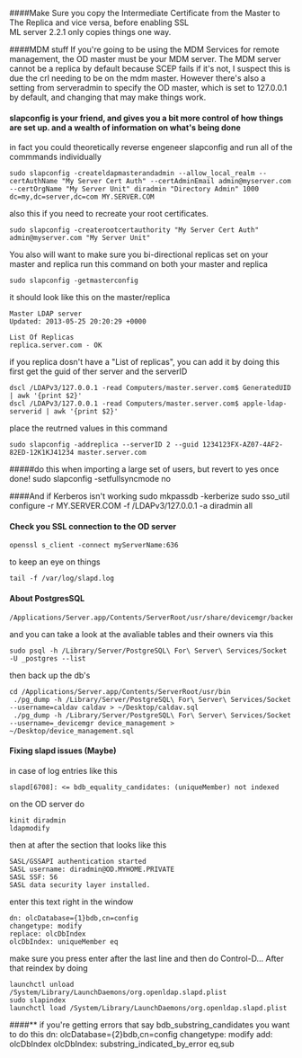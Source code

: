 ####Make Sure you copy the Intermediate Certificate from the Master to The Replica and vice versa, before enabling SSL  
ML server 2.2.1 only copies things one way.


####MDM stuff
If you're going to be using the MDM Services for remote management, the OD master must be your MDM server.  The MDM server cannot be a replica by default because SCEP fails if it's not, I suspect this is due the crl needing to be on the mdm master.  However there's also a setting from serveradmin to specify the OD master, which is set to 127.0.0.1 by default, and changing that may make things work. 


#### slapconfig is your friend, and gives you a bit more control of how things are set up.  and a wealth of information on what's being done
in fact you could theoretically reverse engeneer slapconfig and run all of the commmands individually

	sudo slapconfig -createldapmasterandadmin --allow_local_realm --certAuthName "My Server Cert Auth" --certAdminEmail admin@myserver.com --certOrgName "My Server Unit" diradmin "Directory Admin" 1000 dc=my,dc=server,dc=com MY.SERVER.COM

also this if you need to recreate your root certificates.

	sudo slapconfig -createrootcertauthority "My Server Cert Auth" admin@myserver.com "My Server Unit"


You also will want to make sure you bi-directional replicas set on your master and replica
run this command on both your master and replica

	sudo slapconfig -getmasterconfig

it should look like this on the master/replica

	Master LDAP server
	Updated: 2013-05-25 20:20:29 +0000
	
	List Of Replicas
	replica.server.com - OK

if you replica dosn't have a "List of replicas", you can add it by doing this
first get the guid of ther server and the serverID

	dscl /LDAPv3/127.0.0.1 -read Computers/master.server.com$ GeneratedUID | awk '{print $2}'
	dscl /LDAPv3/127.0.0.1 -read Computers/master.server.com$ apple-ldap-serverid | awk '{print $2}'

place the reutrned values in this command

	sudo slapconfig -addreplica --serverID 2 --guid 1234123FX-AZ07-4AF2-82ED-12K1KJ41234 master.server.com


#####do this when importing a large set of users, but revert to yes once done!
	sudo slapconfig -setfullsyncmode no	

####And if Kerberos isn't working
	sudo mkpassdb -kerberize
	sudo sso_util configure -r MY.SERVER.COM -f /LDAPv3/127.0.0.1 -a diradmin all	


#### Check you SSL connection to the OD server
	openssl s_client -connect myServerName:636

to keep an eye on things

	tail -f /var/log/slapd.log

#### About PostgresSQL

	/Applications/Server.app/Contents/ServerRoot/usr/share/devicemgr/backend/wipeDB.sh
and you can take a look at the avaliable tables and their owners via this

	sudo psql -h /Library/Server/PostgreSQL\ For\ Server\ Services/Socket -U _postgres --list
then back up the db's

	cd /Applications/Server.app/Contents/ServerRoot/usr/bin
	 ./pg_dump -h /Library/Server/PostgreSQL\ For\ Server\ Services/Socket --username=caldav caldav > ~/Desktop/caldav.sql
	 ./pg_dump -h /Library/Server/PostgreSQL\ For\ Server\ Services/Socket --username=_devicemgr device_management > ~/Desktop/device_management.sql

#### Fixing slapd issues (Maybe)

in case of log entries like this
	
	slapd[6708]: <= bdb_equality_candidates: (uniqueMember) not indexed


on the OD server do 

	kinit diradmin
	ldapmodify
then at after the section that looks like this
	
	SASL/GSSAPI authentication started
	SASL username: diradmin@OD.MYHOME.PRIVATE
	SASL SSF: 56
	SASL data security layer installed.

enter this text right in the window

	dn: olcDatabase={1}bdb,cn=config
	changetype: modify
	replace: olcDbIndex
	olcDbIndex: uniqueMember eq

make sure you press enter after the last line and then 
do Control-D...  After that reindex by doing

	launchctl unload /System/Library/LaunchDaemons/org.openldap.slapd.plist
	sudo slapindex
	launchctl load /System/Library/LaunchDaemons/org.openldap.slapd.plist

####** if you're getting errors that say bdb_substring_candidates you want to do this
	dn: olcDatabase={2}bdb,cn=config
	changetype: modify
	add: olcDbIndex
	olcDbIndex: substring_indicated_by_error eq,sub